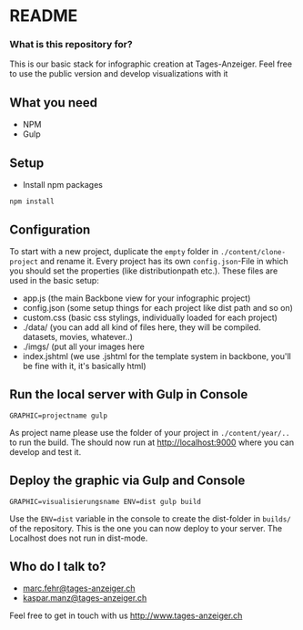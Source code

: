 # README #

### What is this repository for? ###

This is our basic stack for infographic creation at Tages-Anzeiger. Feel free to use the public version and develop visualizations with it

## What you need

* NPM
* Gulp

## Setup ##

* Install npm packages

```
npm install
```

## Configuration

To start with a new project, duplicate the `empty` folder in `./content/clone-project` and rename it. Every project has its own `config.json`-File in which you should set the properties (like distributionpath etc.). These files are used in the basic setup:

* app.js (the main Backbone view for your infographic project)
* config.json (some setup things for each project like dist path and so on)
* custom.css (basic css stylings, individually loaded for each project)
* ./data/ (you can add all kind of files here, they will be compiled. datasets, movies, whatever..)
* ./imgs/ (put all your images here
* index.jshtml (we use .jshtml for the template system in backbone, you'll be fine with it, it's basically html)

## Run the local server with Gulp in Console

```
GRAPHIC=projectname gulp
```

As project name please use the folder of your project in `./content/year/..` to run the build. The should now run at <http://localhost:9000> where you can develop and test it.

## Deploy the graphic via Gulp and Console

```
GRAPHIC=visualisierungsname ENV=dist gulp build
```

Use the `ENV=dist` variable in the console to create the dist-folder in `builds/` of the repository. This is the one you can now deploy to your server. The Localhost does not run in dist-mode.

## Who do I talk to? ###

* marc.fehr@tages-anzeiger.ch
* kaspar.manz@tages-anzeiger.ch

Feel free to get in touch with us
<http://www.tages-anzeiger.ch>
